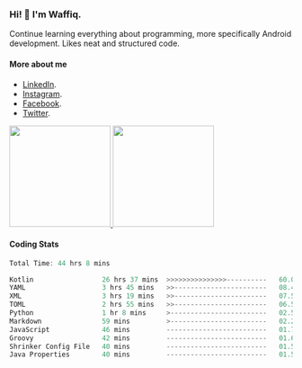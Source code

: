 ### Hi! 👋 I'm Waffiq.

Continue learning everything about programming, more specifically Android development. Likes neat and structured code.

#### More about me 
- [LinkedIn](https://www.linkedin.com/in/waffiqaziz/).
- [Instagram](https://www.instagram.com/waffiqaziz/).
- [Facebook](https://web.facebook.com/WaffiqAziz/).
- [Twitter](https://twitter.com/AzizWaffiq).

<p align="left">
<a href="https://github.com/waffiqaziz">
  <img height="180em" src="https://github-readme-stats-eight-theta.vercel.app/api?username=waffiqaziz&show_icons=true&theme=algolia&include_all_commits=true&count_private=true"/>
  <img height="180em" src="https://github-readme-stats-eight-theta.vercel.app/api/top-langs/?username=waffiqaziz&layout=compact&langs_count=8&theme=algolia"/>
</a>
</p>

#### Coding Stats
<!--START_SECTION:waka-->

```rust
Total Time: 44 hrs 8 mins

Kotlin                 26 hrs 37 mins  >>>>>>>>>>>>>>>----------   60.03 %
YAML                   3 hrs 45 mins   >>-----------------------   08.46 %
XML                    3 hrs 19 mins   >>-----------------------   07.50 %
TOML                   2 hrs 55 mins   >>-----------------------   06.58 %
Python                 1 hr 8 mins     >------------------------   02.58 %
Markdown               59 mins         >------------------------   02.23 %
JavaScript             46 mins         -------------------------   01.76 %
Groovy                 42 mins         -------------------------   01.61 %
Shrinker Config File   40 mins         -------------------------   01.54 %
Java Properties        40 mins         -------------------------   01.52 %
```

<!--END_SECTION:waka-->
